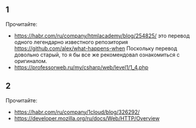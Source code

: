 ## 1
Прочитайте: 
* https://habr.com/ru/company/htmlacademy/blog/254825/ это перевод одного легендарно известного репозитория https://github.com/alex/what-happens-when
Поскольку перевод довольно старый, то я бы все же рекомендовал ознакомиться с оригиналом.
* https://professorweb.ru/my/csharp/web/level1/1_4.php



## 2
Прочитайте:
* https://habr.com/ru/company/1cloud/blog/326292/
* https://developer.mozilla.org/ru/docs/Web/HTTP/Overview 